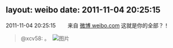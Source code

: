 layout: weibo
date: 2011-11-04 20:25:15
---
2011-11-04 20:25:15  &nbsp;&nbsp;&nbsp;&nbsp;&nbsp;&nbsp; 来自 <a href="http://weibo.com/" rel="nofollow">微博 weibo.com</a>
这就是你的全部？！
>  @xcv58: 。 ​​​
>  ![图片](https://ww2.sinaimg.cn/large/40e9ea8djw1dms2jdbz1rj.jpg)
